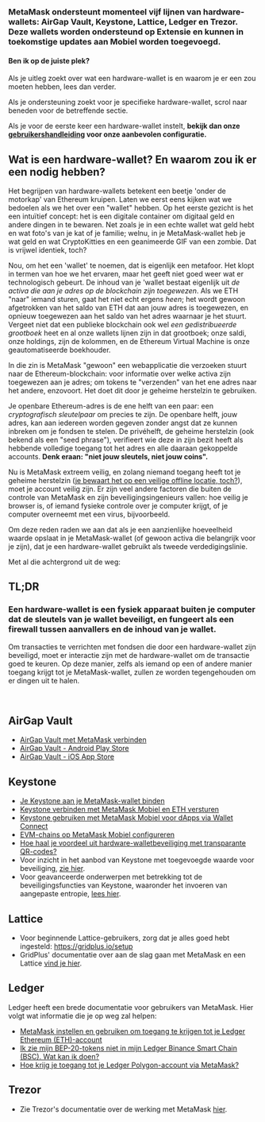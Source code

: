 ### MetaMask ondersteunt momenteel vijf lijnen van hardware-wallets: AirGap Vault, Keystone, Lattice, Ledger en Trezor. Deze wallets worden ondersteund op Extensie en kunnen in toekomstige updates aan Mobiel worden toegevoegd.



#### Ben ik op de juiste plek?


Als je uitleg zoekt over wat een hardware-wallet is en waarom je er een zou moeten hebben, lees dan verder.


Als je ondersteuning zoekt voor je specifieke hardware-wallet, scrol naar beneden voor de betreffende sectie.


Als je voor de eerste keer een hardware-wallet instelt, **bekijk dan onze [gebruikershandleiding](https://support.metamask.io/hc/en-us/articles/5450173968283) voor onze aanbevolen configuratie.**



#### 


Wat is een hardware-wallet? En waarom zou ik er een nodig hebben?
-----------------------------------------------------------------


Het begrijpen van hardware-wallets betekent een beetje 'onder de motorkap' van Ethereum kruipen. Laten we eerst eens kijken wat we bedoelen als we het over een "wallet" hebben. Op het eerste gezicht is het een intuïtief concept: het is een digitale container om digitaal geld en andere dingen in te bewaren. Net zoals je in een echte wallet wat geld hebt en wat foto's van je kat of je familie; welnu, in je MetaMask-wallet heb je wat geld en wat CryptoKitties en een geanimeerde GIF van een zombie. Dat is vrijwel identiek, toch?


Nou, om het een 'wallet' te noemen, dat is eigenlijk een metafoor. Het klopt in termen van hoe we het ervaren, maar het geeft niet goed weer wat er technologisch gebeurt. De inhoud van je 'wallet bestaat eigenlijk uit *de activa die aan je adres op de blockchain zijn toegewezen*. Als we ETH "naar" iemand sturen, gaat het niet echt ergens *heen*; het wordt gewoon afgetrokken van het saldo van ETH dat aan jouw adres is toegewezen, en opnieuw toegewezen aan het saldo van het adres waarnaar je het stuurt. Vergeet niet dat een publieke blockchain ook wel *een gedistribueerde grootboek* heet en al onze wallets lijnen zijn in dat grootboek; onze saldi, onze holdings, zijn de kolommen, en de Ethereum Virtual Machine is onze geautomatiseerde boekhouder.


In die zin is MetaMask "gewoon" een webapplicatie die verzoeken stuurt naar de Ethereum-blockchain: voor informatie over welke activa zijn toegewezen aan je adres; om tokens te "verzenden" van het ene adres naar het andere, enzovoort. Het doet dit door je geheime herstelzin te gebruiken.


Je openbare Ethereum-adres is de ene helft van een paar: een *cryptografisch sleutelpaar* om precies te zijn. De openbare helft, jouw adres, kan aan iedereen worden gegeven zonder angst dat ze kunnen inbreken om je fondsen te stelen. De privéhelft, de geheime herstelzin (ook bekend als een "seed phrase"), verifieert wie deze in zijn bezit heeft als hebbende volledige toegang tot het adres en alle daaraan gekoppelde accounts. **Denk eraan: "niet jouw sleutels, niet jouw coins".**


Nu is MetaMask extreem veilig, en zolang niemand toegang heeft tot je geheime herstelzin ([je bewaart het op een veilige offline locatie, toch?](https://support.metamask.io/hc/en-us/articles/4404722782107)), moet je account veilig zijn. Er zijn veel andere factoren die buiten de controle van MetaMask en zijn beveiligingsingenieurs vallen: hoe veilig je browser is, of iemand fysieke controle over je computer krijgt, of je computer overneemt met een virus, bijvoorbeeld.


Om deze reden raden we aan dat als je een aanzienlijke hoeveelheid waarde opslaat in je MetaMask-wallet (of gewoon activa die belangrijk voor je zijn), dat je een hardware-wallet gebruikt als tweede verdedigingslinie.


Met al die achtergrond uit de weg:



TL;DR
------


### **Een hardware-wallet is een fysiek apparaat buiten je computer dat de sleutels van je wallet beveiligt, en fungeert als een firewall tussen aanvallers en de inhoud van je wallet.**


Om transacties te verrichten met fondsen die door een hardware-wallet zijn beveiligd, moet er interactie zijn met de hardware-wallet om de transactie goed te keuren. Op deze manier, zelfs als iemand op een of andere manier toegang krijgt tot je MetaMask-wallet, zullen ze worden tegengehouden om er dingen uit te halen.


 


 AirGap Vault
-------------


* [AirGap Vault met MetaMask verbinden](https://support.airgap.it/guides/metamask/)
* [AirGap Vault - Android Play Store](https://play.google.com/store/apps/details?id=it.airgap.vault&hl=en_US&gl=US)
* [AirGap Vault - iOS App Store](https://apps.apple.com/us/app/airgap-vault-secure-secrets/id1417126841)


 Keystone
---------


* [Je Keystone aan je MetaMask-wallet binden](https://support.keyst.one/3rd-party-wallets/eth-and-web3-wallets-keystone/bind-metamask-with-keystone)
* [Keystone verbinden met MetaMask Mobiel en ETH versturen](https://support.keyst.one/3rd-party-wallets/eth-and-web3-wallets-keystone/metamask-mobile)
* [Keystone gebruiken met MetaMask Mobiel voor dApps via Wallet Connect](https://support.keyst.one/3rd-party-wallets/eth-and-web3-wallets-keystone/metamask-mobile/defi-with-metamask-mobile)
* [EVM-chains op MetaMask Mobiel configureren](https://support.keyst.one/3rd-party-wallets/eth-and-web3-wallets-keystone/metamask-mobile/configuring-evm-chains-on-metamask-mobile)
* [Hoe haal je voordeel uit hardware-walletbeveiliging met transparante QR-codes?](https://consensys.net/blog/news/metamask-x-keystone-how-to-benefit-from-hardware-wallet-security-using-transparent-qr-code/)
* Voor inzicht in het aanbod van Keystone met toegevoegde waarde voor beveiliging, [zie hier](https://blog.keyst.one/blind-signing-a-security-black-hole-for-the-ethereum-community-13f909b848b6).
* Voor geavanceerde onderwerpen met betrekking tot de beveiligingsfuncties van Keystone, waaronder het invoeren van aangepaste entropie, [lees hier](https://support.keyst.one/general-navigation-guide#advanced-users).


 Lattice
--------


* Voor beginnende Lattice-gebruikers, zorg dat je alles goed hebt ingesteld: <https://gridplus.io/setup>
* GridPlus' documentatie over aan de slag gaan met MetaMask en een Lattice [vind je hier](https://docs.gridplus.io/setup/metamask).


Ledger
------


Ledger heeft een brede documentatie voor gebruikers van MetaMask. Hier volgt wat informatie die je op weg zal helpen:  



* [MetaMask instellen en gebruiken om toegang te krijgen tot je Ledger Ethereum (ETH)-account](https://support.ledger.com/hc/en-us/articles/4404366864657-Set-up-and-use-MetaMask-to-access-your-Ledger-Ethereum-ETH-account?docs=true)
* [Ik zie mijn BEP-20-tokens niet in mijn Ledger Binance Smart Chain (BSC). Wat kan ik doen?](https://support.ledger.com/hc/en-us/articles/4406111561617-I-don-t-see-my-BEP-20-tokens-in-my-Ledger-Binance-Smart-Chain-BSC-account-what-can-I-do-?support=true)
* [Hoe krijg je toegang tot je Ledger Polygon-account via MetaMask?](https://support.ledger.com/hc/en-us/articles/4418394184209-How-to-access-your-Ledger-Polygon-MATIC-account-via-Metamask?docs=true)


Trezor
------


* Zie Trezor's documentatie over de werking met MetaMask [hier](https://wiki.trezor.io/Apps:MetaMask).

